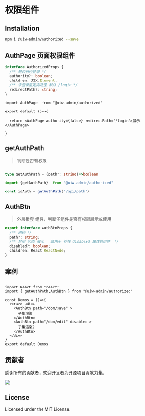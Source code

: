权限组件
===

## Installation

```bash
npm i @uiw-admin/authorized --save
```

## AuthPage 页面权限组件

```ts
interface AuthorizedProps {
  /** 是否已经登录 */ 
  authority?: boolean;
  children: JSX.Element;
  /** 未登录重定向路径 默认 /login */ 
  redirectPath?: string;
}
```

```tsx
import AuthPage  from "@uiw-admin/authorized"

export default ()=>{

  return <AuthPage authority={false} redirectPath="/login">展示</AuthPage>

}

```

## getAuthPath

> 判断是否有权限

```ts

type getAuthPath = (path?: string)=>boolean 

```

```ts
import {getAuthPath}  from "@uiw-admin/authorized"

const isAuth = getAuthPath("/api/path")

```


## AuthBtn 

> 外层嵌套 组件，判断子组件是否有权限展示或使用

```ts
export interface AuthBtnProps {
  /** 路径 */
  path?: string;
  /** 禁用 状态 展示   适用于 存在 disabled 属性的组件  */
  disabled?: boolean;
  children: React.ReactNode;
}
```

## 案例

```tsx

import React from "react"
import { getAuthPath,AuthBtn } from "@uiw-admin/authorized"

const Demos = ()=>{
  return <div>
    <AuthBtn path="/dom/save" >
      子集渲染
    </AuthBtn>
    <AuthBtn path="/dom/edit" disabled >
      子集渲染2
    </AuthBtn>
  </div>
}
export default Demos
```

## 贡献者

感谢所有的贡献者，欢迎开发者为开源项目贡献力量。

<a href="https://github.com/uiwjs/uiw-admin/graphs/contributors">
  <img src="https://uiwjs.github.io/uiw-admin/CONTRIBUTORS.svg" />
</a>

## License

Licensed under the MIT License.